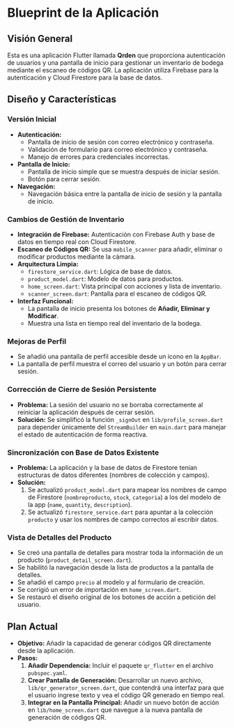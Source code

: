 # Blueprint de la Aplicación

## Visión General

Esta es una aplicación Flutter llamada **Qrden** que proporciona autenticación de usuarios y una pantalla de inicio para gestionar un inventario de bodega mediante el escaneo de códigos QR. La aplicación utiliza Firebase para la autenticación y Cloud Firestore para la base de datos.

## Diseño y Características

### Versión Inicial

*   **Autenticación:**
    *   Pantalla de inicio de sesión con correo electrónico y contraseña.
    *   Validación de formulario para correo electrónico y contraseña.
    *   Manejo de errores para credenciales incorrectas.
*   **Pantalla de Inicio:**
    *   Pantalla de inicio simple que se muestra después de iniciar sesión.
    *   Botón para cerrar sesión.
*   **Navegación:**
    *   Navegación básica entre la pantalla de inicio de sesión y la pantalla de inicio.

### Cambios de Gestión de Inventario

*   **Integración de Firebase:** Autenticación con Firebase Auth y base de datos en tiempo real con Cloud Firestore.
*   **Escaneo de Códigos QR:** Se usa `mobile_scanner` para añadir, eliminar o modificar productos mediante la cámara.
*   **Arquitectura Limpia:**
    *   `firestore_service.dart`: Lógica de base de datos.
    *   `product_model.dart`: Modelo de datos para productos.
    *   `home_screen.dart`: Vista principal con acciones y lista de inventario.
    *   `scanner_screen.dart`: Pantalla para el escaneo de códigos QR.
*   **Interfaz Funcional:**
    *   La pantalla de inicio presenta los botones de **Añadir, Eliminar y Modificar**.
    *   Muestra una lista en tiempo real del inventario de la bodega.

### Mejoras de Perfil
*   Se añadió una pantalla de perfil accesible desde un icono en la `AppBar`.
*   La pantalla de perfil muestra el correo del usuario y un botón para cerrar sesión.

### Corrección de Cierre de Sesión Persistente

*   **Problema:** La sesión del usuario no se borraba correctamente al reiniciar la aplicación después de cerrar sesión.
*   **Solución:** Se simplificó la función `_signOut` en `lib/profile_screen.dart` para depender únicamente del `StreamBuilder` en `main.dart` para manejar el estado de autenticación de forma reactiva.

### Sincronización con Base de Datos Existente

*   **Problema:** La aplicación y la base de datos de Firestore tenían estructuras de datos diferentes (nombres de colección y campos).
*   **Solución:**
    1.  Se actualizó `product_model.dart` para mapear los nombres de campo de Firestore (`nombreproducto`, `stock`, `categoria`) a los del modelo de la app (`name`, `quantity`, `description`).
    2.  Se actualizó `firestore_service.dart` para apuntar a la colección `producto` y usar los nombres de campo correctos al escribir datos.

### Vista de Detalles del Producto

*   Se creó una pantalla de detalles para mostrar toda la información de un producto (`product_detail_screen.dart`).
*   Se habilitó la navegación desde la lista de productos a la pantalla de detalles.
*   Se añadió el campo `precio` al modelo y al formulario de creación.
*   Se corrigió un error de importación en `home_screen.dart`.
*   Se restauró el diseño original de los botones de acción a petición del usuario.

## Plan Actual

*   **Objetivo:** Añadir la capacidad de generar códigos QR directamente desde la aplicación.
*   **Pasos:**
    1.  **Añadir Dependencia:** Incluir el paquete `qr_flutter` en el archivo `pubspec.yaml`.
    2.  **Crear Pantalla de Generación:** Desarrollar un nuevo archivo, `lib/qr_generator_screen.dart`, que contendrá una interfaz para que el usuario ingrese texto y vea el código QR generado en tiempo real.
    3.  **Integrar en la Pantalla Principal:** Añadir un nuevo botón de acción en `lib/home_screen.dart` que navegue a la nueva pantalla de generación de códigos QR.
